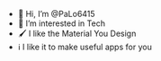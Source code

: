 - 👋 Hi, I’m @PaLo6415
- 👀 I’m interested in Tech
- 🖌️ I like the Material You Design
- ℹ️ I like it to make useful apps for you

<!---
PaLo6415/PaLo6415 is a ✨ special ✨ repository because its `README.md` (this file) appears on your GitHub profile.
You can click the Preview link to take a look at your changes.
--->
